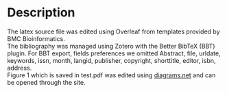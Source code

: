 # Description
The latex source file was edited using Overleaf from templates provided by BMC Bioinformatics.  
The bibliography was managed using Zotero with the Better BibTeX (BBT) plugin. For BBT export, fields preferences we omitted Abstract, file, urldate, keywords, issn, month, langid, publisher, copyright, shorttitle, editor, isbn, address.  
Figure 1 which is saved in test.pdf was edited using [diagrams.net](https://app.diagrams.net/) and can be opened through the site.  
